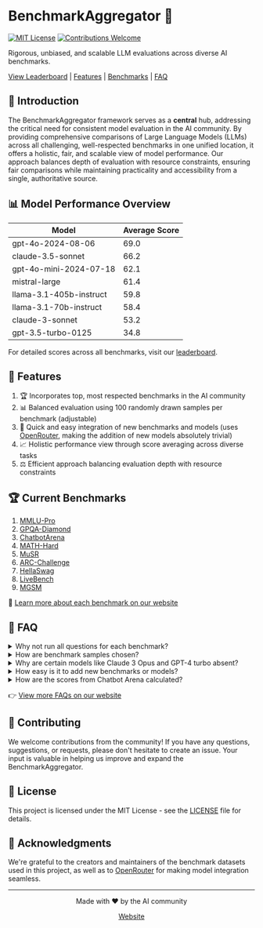 # BenchmarkAggregator 🚀

[![MIT License](https://img.shields.io/badge/License-MIT-green.svg)](https://choosealicense.com/licenses/mit/)
[![Contributions Welcome](https://img.shields.io/badge/contributions-welcome-brightgreen.svg?style=flat)](https://github.com/yourusername/benchmarkaggregator/issues)

Rigorous, unbiased, and scalable LLM evaluations across diverse AI benchmarks.

[View Leaderboard](https://benchmark-aggregator-lvss.vercel.app/) | [Features](#🌟-features) | [Benchmarks](#🏆-current-benchmarks) | [FAQ](#🤔-faq)

## 🎯 Introduction

The BenchmarkAggregator framework serves as a **central** hub, addressing the critical need for consistent model evaluation in the AI community. By providing comprehensive comparisons of Large Language Models (LLMs) across all challenging, well-respected benchmarks in one unified location, it offers a holistic, fair, and scalable view of model performance. Our approach balances depth of evaluation with resource constraints, ensuring fair comparisons while maintaining practicality and accessibility from a single, authoritative source.

## 📊 Model Performance Overview

| Model | Average Score |
|-------|---------------|
| gpt-4o-2024-08-06 | 69.0 |
| claude-3.5-sonnet | 66.2 |
| gpt-4o-mini-2024-07-18 | 62.1 |
| mistral-large | 61.4 |
| llama-3.1-405b-instruct | 59.8 |
| llama-3.1-70b-instruct | 58.4 |
| claude-3-sonnet | 53.2 |
| gpt-3.5-turbo-0125 | 34.8 |

For detailed scores across all benchmarks, visit our [leaderboard](https://benchmark-aggregator-lvss.vercel.app/).

## 🌟 Features

1. 🏆 Incorporates top, most respected benchmarks in the AI community
2. 📊 Balanced evaluation using 100 randomly drawn samples per benchmark (adjustable)
3. 🔌 Quick and easy integration of new benchmarks and models (uses [OpenRouter](https://openrouter.ai/), making the addition of new models absolutely trivial)
4. 📈 Holistic performance view through score averaging across diverse tasks
5. ⚖️ Efficient approach balancing evaluation depth with resource constraints

## 🏆 Current Benchmarks
1. [MMLU-Pro](https://huggingface.co/datasets/TIGER-Lab/MMLU-Pro)
2. [GPQA-Diamond](https://huggingface.co/datasets/Idavidrein/gpqa)
3. [ChatbotArena](https://chat.lmsys.org/) 
4. [MATH-Hard](https://huggingface.co/datasets/lighteval/MATH-Hard) 
5. [MuSR](https://huggingface.co/datasets/TAUR-Lab/MuSR) 
6. [ARC-Challenge](https://huggingface.co/datasets/allenai/ai2_arc) 
7. [HellaSwag](https://rowanzellers.com/hellaswag/) 
8. [LiveBench](https://livebench.ai/) 
9. [MGSM](https://huggingface.co/datasets/juletxara/mgsm) 

📖 [Learn more about each benchmark on our website](https://benchmark-aggregator-lvss.vercel.app/)

## 🤔 FAQ

<details>
<summary>Why not run all questions for each benchmark?</summary>
Running all questions for each benchmark would be cost-prohibitive. Our approach balances comprehensive evaluation with practical resource constraints.
</details>

<details>
<summary>How are benchmark samples chosen?</summary>
The samples are randomly drawn from the larger benchmark dataset. The same sample set is used for each model to ensure consistency and fair comparison across all evaluations.
</details>

<details>
<summary>Why are certain models like Claude 3 Opus and GPT-4 turbo absent?</summary>
These models are significantly more expensive to query compared to many others. Their absence is due to cost considerations in running the benchmarks.
</details>

<details>
<summary>How easy is it to add new benchmarks or models?</summary>
Adding new benchmarks or models is designed to be quick and efficient. For benchmarks, it can take only a few minutes to integrate an existing one. For models, we use [OpenRouter](https://openrouter.ai/), which covers basically all closed and open-source options. **To add a model, simply find its ID on the OpenRouter website and include it in our framework. This makes adding new models absolutely trivial!**
</details>

<details>
<summary>How are the scores from Chatbot Arena calculated?</summary>
The scores for Chatbot Arena are fetched directly from their website. These scores are then normalized against the values of other models in this benchmark.
</details>

👉 [View more FAQs on our website](https://benchmark-aggregator-lvss.vercel.app/)

## 🤝 Contributing

We welcome contributions from the community! If you have any questions, suggestions, or requests, please don't hesitate to create an issue. Your input is valuable in helping us improve and expand the BenchmarkAggregator.

## 📄 License

This project is licensed under the MIT License - see the [LICENSE](LICENSE) file for details.

## 🙏 Acknowledgments

We're grateful to the creators and maintainers of the benchmark datasets used in this project, as well as to [OpenRouter](https://openrouter.ai/) for making model integration seamless.

---

<p align="center">
  Made with ❤️ by the AI community
</p>

<p align="center">
  <a href="https://benchmark-aggregator-lvss.vercel.app/">Website</a>
</p>